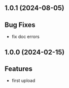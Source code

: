 ## 1.0.1 (2024-08-05)

## Bug Fixes

- fix doc errors

## 1.0.0 (2024-02-15)

## Features

- first upload

